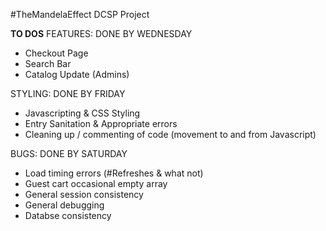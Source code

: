 #TheMandelaEffect
DCSP Project

**TO DOS**
FEATURES: DONE BY WEDNESDAY
- Checkout Page
- Search Bar
- Catalog Update (Admins)

STYLING: DONE BY FRIDAY
- Javascripting & CSS Styling
- Entry Sanitation & Appropriate errors
- Cleaning up / commenting of code (movement to and from Javascript)

BUGS: DONE BY SATURDAY
- Load timing errors (#Refreshes & what not)
- Guest cart occasional empty array
- General session consistency
- General debugging 
- Databse consistency